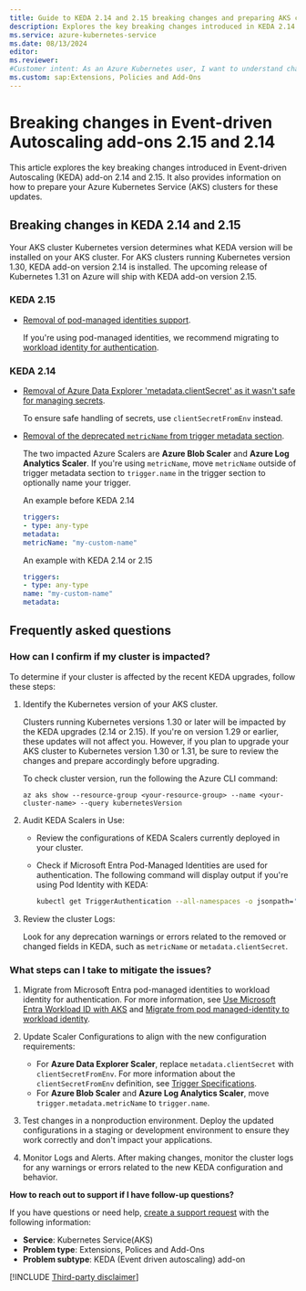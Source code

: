 ```yaml
---
title: Guide to KEDA 2.14 and 2.15 breaking changes and preparing AKS clusters
description: Explores the key breaking changes introduced in KEDA 2.14 and 2.15 and provides a guide on how to prepare your Azure Kubernetes Service (AKS) clusters for these updates. 
ms.service: azure-kubernetes-service
ms.date: 08/13/2024
editor: 
ms.reviewer: 
#Customer intent: As an Azure Kubernetes user, I want to understand changes in Event-driven Autoscaling Add-ons version 2.15 and version 2.14 
ms.custom: sap:Extensions, Policies and Add-Ons
---
```


# Breaking changes in Event-driven Autoscaling add-ons 2.15 and 2.14

This article explores the key breaking changes introduced in Event-driven Autoscaling (KEDA) add-on 2.14 and 2.15. It also provides information on how to prepare your Azure Kubernetes Service (AKS) clusters for these updates.

## Breaking changes in KEDA 2.14 and 2.15

Your AKS cluster Kubernetes version determines what KEDA version will be installed on your AKS cluster. For AKS clusters running Kubernetes version 1.30, KEDA add-on version 2.14 is installed. The upcoming release of Kubernetes 1.31 on Azure will ship with KEDA add-on version 2.15.

### KEDA 2.15

- [Removal of pod-managed identities support](https://github.com/kedacore/keda/issues/5035). 
    
    If you're using pod-managed identities, we recommend migrating to [workload identity for authentication](/azure/aks/keda-workload-identity).

### KEDA 2.14

- [Removal of Azure Data Explorer 'metadata.clientSecret' as it wasn't safe for managing secrets](https://github.com/kedacore/keda/issues/4514). 

    To ensure safe handling of secrets, use `clientSecretFromEnv` instead.
- [Removal of the deprecated `metricName` from trigger metadata section](https://github.com/kedacore/keda/issues/4240).

    The two impacted Azure Scalers are **Azure Blob Scaler** and **Azure Log Analytics Scaler**. If you're using `metricName`, move `metricName` outside of trigger metadata section to `trigger.name` in the trigger section to optionally name your trigger.

     An example before KEDA 2.14

     ```yaml
     triggers:
     - type: any-type
     metadata:
     metricName: "my-custom-name"
     ```

     An example with KEDA 2.14 or 2.15

     ```yaml
     triggers:
     - type: any-type
     name: "my-custom-name"
     metadata:
     ```

## Frequently asked questions

### How can I confirm if my cluster is impacted?

To determine if your cluster is affected by the recent KEDA upgrades, follow these steps:

1. Identify the Kubernetes version of your AKS cluster. 

    Clusters running Kubernetes versions 1.30 or later will be impacted by the KEDA upgrades (2.14 or 2.15). If you're on version 1.29 or earlier, these updates will not affect you. However, if you plan to upgrade your AKS cluster to Kubernetes version 1.30 or 1.31, be sure to review the changes and prepare accordingly before upgrading.
     
    To check cluster version, run the following the Azure CLI command:

     ```
     az aks show --resource-group <your-resource-group> --name <your-cluster-name> --query kubernetesVersion
     ```
2. Audit KEDA Scalers in Use:

    - Review the configurations of KEDA Scalers currently deployed in your cluster.
    - Check if Microsoft Entra Pod-Managed Identities are used for authentication. The following command will display output if you're using Pod Identity with KEDA:
    
        ```bash
        kubectl get TriggerAuthentication --all-namespaces -o jsonpath='{range .items[?(@.spec.podIdentity.provider=="azure")]}{.metadata.namespace}{"/"}{.metadata.name}{"\n"}{end}'
        ```
3. Review the cluster Logs:

    Look for any deprecation warnings or errors related to the removed or changed fields in KEDA, such as `metricName` or `metadata.clientSecret`.

### What steps can I take to mitigate the issues?

1. Migrate from Microsoft Entra pod-managed identities to workload identity for authentication. For more information, see [Use Microsoft Entra Workload ID with AKS](/azure/aks/workload-identity-overview?tabs=dotnet) and [Migrate from pod managed-identity to workload identity](/azure/aks/workload-identity-migrate-from-pod-identity).
2. Update Scaler Configurations to align with the new configuration requirements:

    - For **Azure Data Explorer Scaler**, replace `metadata.clientSecret` with `clientSecretFromEnv`. For more information about the `clientSecretFromEnv` definition, see  [Trigger Specifications](https://keda.sh/docs/2.15/scalers/azure-data-explorer/).
    - For **Azure Blob Scaler** and **Azure Log Analytics Scaler**, move `trigger.metadata.metricName` to `trigger.name`.

3. Test changes in a nonproduction environment. Deploy the updated configurations in a staging or development environment to ensure they work correctly and don't impact your applications.
4. Monitor Logs and Alerts. After making changes, monitor the cluster logs for any warnings or errors related to the new KEDA configuration and behavior.

**How to reach out to support if I have follow-up questions?**

If you have questions or need help, [create a support request](https://ms.portal.azure.com/#blade/Microsoft_Azure_Support/HelpAndSupportBlade/overview?DMC=troubleshoot) with the following information:

- **Service**: Kubernetes Service(AKS)
- **Problem type**: Extensions, Polices and Add-Ons
- **Problem subtype**: KEDA (Event driven autoscaling) add-on

[!INCLUDE [Third-party disclaimer](../../../includes/third-party-disclaimer.md)]
